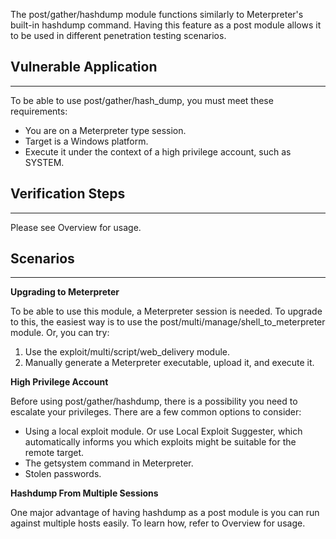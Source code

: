 The post/gather/hashdump module functions similarly to Meterpreter's built-in hashdump command.
Having this feature as a post module allows it to be used in different penetration testing
scenarios.


## Vulnerable Application

---

To be able to use post/gather/hash_dump, you must meet these requirements:

* You are on a Meterpreter type session.
* Target is a Windows platform.
* Execute it under the context of a high privilege account, such as SYSTEM.

## Verification Steps

---

Please see Overview for usage.

## Scenarios

---

**Upgrading to Meterpreter**

To be able to use this module, a Meterpreter session is needed. To upgrade to this, the easiest
way is to use the post/multi/manage/shell_to_meterpreter module. Or, you can try:

1. Use the exploit/multi/script/web_delivery module.
2. Manually generate a Meterpreter executable, upload it, and execute it.

**High Privilege Account**

Before using post/gather/hashdump, there is a possibility you need to escalate your privileges.
There are a few common options to consider:

* Using a local exploit module. Or use Local Exploit Suggester, which automatically informs you
  which exploits might be suitable for the remote target.
* The getsystem command in Meterpreter.
* Stolen passwords.

**Hashdump From Multiple Sessions**

One major advantage of having hashdump as a post module is you can run against multiple hosts
easily. To learn how, refer to Overview for usage.
